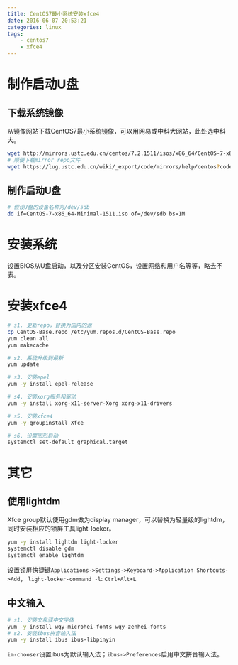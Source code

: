 ```yaml
---
title: CentOS7最小系统安装xfce4
date: 2016-06-07 20:53:21
categories: linux
tags:
    - centos7
    - xfce4
---
```


# 制作启动U盘 #

## 下载系统镜像 ##

从镜像网站下载CentOS7最小系统镜像，可以用网易或中科大网站，此处选中科大。

```bash
wget http://mirrors.ustc.edu.cn/centos/7.2.1511/isos/x86_64/CentOS-7-x86_64-Minimal-1511.iso
# 顺便下载mirror repo文件
wget https://lug.ustc.edu.cn/wiki/_export/code/mirrors/help/centos?codeblock=3 -O CentOS-Base.repo
```

## 制作启动U盘 ##

```bash
# 假设U盘的设备名称为/dev/sdb
dd if=CentOS-7-x86_64-Minimal-1511.iso of=/dev/sdb bs=1M
```

# 安装系统 #

设置BIOS从U盘启动，以及分区安装CentOS，设置网络和用户名等等，略去不表。

# 安装xfce4 #

```bash
# s1. 更新repo，替换为国内的源
cp CentOS-Base.repo /etc/yum.repos.d/CentOS-Base.repo
yum clean all
yum makecache

# s2. 系统升级到最新
yum update

# s3. 安装epel
yum -y install epel-release

# s4. 安装xorg服务和驱动
yum -y install xorg-x11-server-Xorg xorg-x11-drivers

# s5. 安装xfce4
yum -y groupinstall Xfce

# s6. 设置图形启动
systemctl set-default graphical.target
```

# 其它 #

## 使用lightdm ##

Xfce group默认使用gdm做为display manager，可以替换为轻量级的lightdm，
同时安装相应的锁屏工具light-locker。

```bash
yum -y install lightdm light-locker
systemctl disable gdm
systemctl enable lightdm
```

设置锁屏快捷键`Applications->Settings->Keyboard->Application Shortcuts->Add`，
`light-locker-command -l`: `Ctrl+Alt+L`

## 中文输入 ##

```bash
# s1. 安装文泉驿中文字体
yum -y install wqy-microhei-fonts wqy-zenhei-fonts
# s2. 安装ibus拼音输入法
yum -y install ibus ibus-libpinyin
```

`im-chooser`设置ibus为默认输入法；`ibus->Preferences`启用中文拼音输入法。

